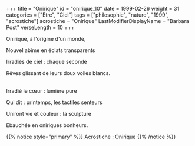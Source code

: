 +++
title = "Onirique"
id = "onirique_10"
date = 1999-02-26
weight = 31
categories = ["Etre", "Ciel"]
tags = ["philosophie", "nature", "1999", "acrostiche"]
acrostiche = "Onirique"
LastModifierDisplayName = "Barbara Post"
verseLength = 10
+++

Onirique, à l'origine d'un monde,

Nouvel abîme en éclats transparents

Irradiés de ciel : chaque seconde

Rêves glissant de leurs doux voiles blancs.

 \
Irradié le cœur : lumière pure

Qui dit : printemps, les tactiles senteurs

Uniront vie et couleur : la sculpture

Ebauchée en oniriques bonheurs.

{{% notice style="primary" %}}
Acrostiche : Onirique
{{% /notice %}}
